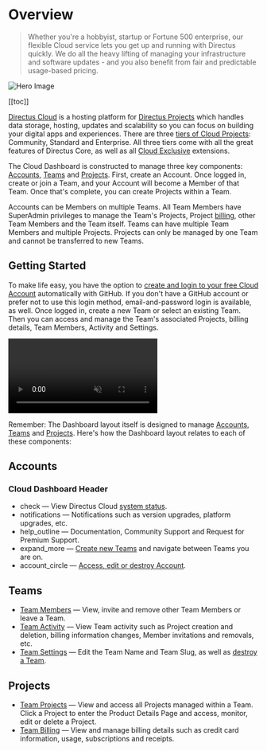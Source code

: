 # Overview

> Whether you're a hobbyist, startup or Fortune 500 enterprise, our flexible Cloud service lets you get up and running
> with Directus quickly. We do all the heavy lifting of managing your infrastructure and software updates - and you also
> benefit from fair and predictable usage-based pricing.

![Hero Image](https://cdn.directus.io/docs/v9/cloud/overview/overview-20220322A/hero-image-20220402A.webp)

[[toc]]

[Directus Cloud](https://directus.cloud/) is a hosting platform for [Directus Projects](/cloud/glossary/#projects) which
handles data storage, hosting, updates and scalability so you can focus on building your digital apps and experiences.
There are three [tiers of Cloud Projects](/cloud/glossary/#projects): Community, Standard and Enterprise. All three
tiers come with all the great features of Directus Core, as well as all
[Cloud Exclusive](/cloud/glossary/#cloud-exclusives) extensions.

The Cloud Dashboard is constructed to manage three key components: [Accounts](/cloud/glossary/#accounts),
[Teams](/cloud/glossary/#teams) and [Projects](/cloud/glossary/#projects). First, create an Account. Once logged in,
create or join a Team, and your Account will become a Member of that Team. Once that's complete, you can create Projects
within a Team.

Accounts can be Members on multiple Teams. All Team Members have SuperAdmin privileges to manage the Team's Projects,
Project [billing](/cloud/teams/#manage-billing), other Team Members and the Team itself. Teams can have multiple Team
Members and multiple Projects. Projects can only be managed by one Team and cannot be transferred to new Teams.

## Getting Started

To make life easy, you have the option to
[create and login to your free Cloud Account](/cloud/accounts/#create-account-and-login) automatically with GitHub. If
you don't have a GitHub account or prefer not to use this login method, email-and-password login is available, as well.
Once logged in, create a new Team or select an existing Team. Then you can access and manage the Team's associated
Projects, billing details, Team Members, Activity and Settings.

<video alt="Cloud Dashboard Overview" loop muted controls autoplay>
  <source src="https://cdn.directus.io/docs/v9/cloud/overview/overview-20220322A/cloud-dashboard-overview-20220329A.mp4" type="video/mp4">
</video>

Remember: The Dashboard layout itself is designed to manage [Accounts](/cloud/glossary/#accounts),
[Teams](/cloud/glossary/#teams) and [Projects](/cloud/glossary/#projects). Here's how the Dashboard layout relates to
each of these components:

## Accounts

### Cloud Dashboard Header

- <span mi icon>check</span> — View Directus Cloud [system status](/cloud/glossary/#system-status).
- <span mi icon>notifications</span> — Notifications such as version upgrades, platform upgrades, etc.
- <span mi icon>help_outline</span> — Documentation, Community Support and Request for Premium Support.
- <span mi icon>expand_more</span> — [Create new Teams](/cloud/teams/#create-a-team) and navigate between Teams you are
  on.
- <span mi icon>account_circle</span> — [Access, edit or destroy Account](/cloud/accounts).

## Teams

- [Team Members](/cloud/teams) — View, invite and remove other Team Members or leave a Team.
- [Team Activity](/cloud/teams/#view-team-activity) — View Team activity such as Project creation and deletion, billing
  information changes, Member invitations and removals, etc.
- [Team Settings](/cloud/teams/#update-team-settings) — Edit the Team Name and Team Slug, as well as
  [destroy a Team](/cloud/teams/#destroy-a-team).

## Projects

- [Team Projects](/cloud/projects) — View and access all Projects managed within a Team. Click a Project to enter the
  Product Details Page and access, monitor, edit or delete a Project.
- [Team Billing](/cloud/teams/#manage-billing) — View and manage billing details such as credit card information, usage,
  subscriptions and receipts.
